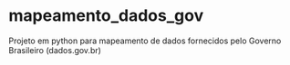 # mapeamento_dados_gov
Projeto em python para mapeamento de dados fornecidos pelo Governo Brasileiro (dados.gov.br)
